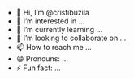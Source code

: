 - 👋 Hi, I’m @cristibuzila
- 👀 I’m interested in ...
- 🌱 I’m currently learning ...
- 💞️ I’m looking to collaborate on ...
- 📫 How to reach me ...
- 😄 Pronouns: ...
- ⚡ Fun fact: ...

<!---
cristibuzila/cristibuzila is a ✨ special ✨ repository because its `README.md` (this file) appears on your GitHub profile.
You can click the Preview link to take a look at your changes.
--->

